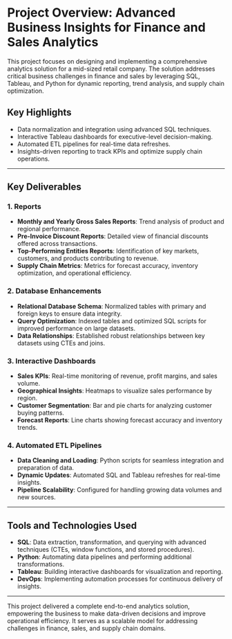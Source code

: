 # Project Overview: Advanced Business Insights for Finance and Sales Analytics

This project focuses on designing and implementing a comprehensive analytics solution for a mid-sized retail company. The solution addresses critical business challenges in finance and sales by leveraging SQL, Tableau, and Python for dynamic reporting, trend analysis, and supply chain optimization. 

## Key Highlights
- Data normalization and integration using advanced SQL techniques.
- Interactive Tableau dashboards for executive-level decision-making.
- Automated ETL pipelines for real-time data refreshes.
- Insights-driven reporting to track KPIs and optimize supply chain operations.

---

## Key Deliverables

### 1. **Reports**
- **Monthly and Yearly Gross Sales Reports**: Trend analysis of product and regional performance.
- **Pre-Invoice Discount Reports**: Detailed view of financial discounts offered across transactions.
- **Top-Performing Entities Reports**: Identification of key markets, customers, and products contributing to revenue.
- **Supply Chain Metrics**: Metrics for forecast accuracy, inventory optimization, and operational efficiency.

### 2. **Database Enhancements**
- **Relational Database Schema**: Normalized tables with primary and foreign keys to ensure data integrity.
- **Query Optimization**: Indexed tables and optimized SQL scripts for improved performance on large datasets.
- **Data Relationships**: Established robust relationships between key datasets using CTEs and joins.

### 3. **Interactive Dashboards**
- **Sales KPIs**: Real-time monitoring of revenue, profit margins, and sales volume.
- **Geographical Insights**: Heatmaps to visualize sales performance by region.
- **Customer Segmentation**: Bar and pie charts for analyzing customer buying patterns.
- **Forecast Reports**: Line charts showing forecast accuracy and inventory trends.

### 4. **Automated ETL Pipelines**
- **Data Cleaning and Loading**: Python scripts for seamless integration and preparation of data.
- **Dynamic Updates**: Automated SQL and Tableau refreshes for real-time insights.
- **Pipeline Scalability**: Configured for handling growing data volumes and new sources.

---

## Tools and Technologies Used
- **SQL**: Data extraction, transformation, and querying with advanced techniques (CTEs, window functions, and stored procedures).
- **Python**: Automating data pipelines and performing additional transformations.
- **Tableau**: Building interactive dashboards for visualization and reporting.
- **DevOps**: Implementing automation processes for continuous delivery of insights.

---

This project delivered a complete end-to-end analytics solution, empowering the business to make data-driven decisions and improve operational efficiency. It serves as a scalable model for addressing challenges in finance, sales, and supply chain domains.
